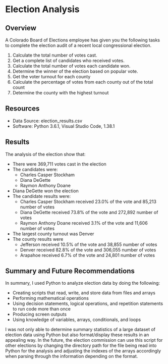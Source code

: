 # Election Analysis

## Overview
A Colorado Board of Elections employee has given you the following tasks to complete the election audit of a recent local congressional election.

1. Calculate the total number of votes cast.
2. Get a complete list of candidates who received votes.
3. Calculate the total number of votes each candidate won.
4. Determine the winner of the election based on popular vote.
5. Get the voter turnout for each county
6. Calculate the percentage of votes from each county out of the total count
7. Determine the county with the highest turnout

## Resources
- Data Source: election_results.csv
- Software: Python 3.6.1, Visual Studio Code, 1.38.1

## Results
The analysis of the election show that:
- There were 369,711 votes cast in the election
- The candidates were:
    -  Charles Casper Stockham
    -  Diana DeGette
    -  Raymon Anthony Doane
- Diana DeGette won the election
- The candidate results were:
    - Charles Casper Stockham received 23.0% of the vote and 85,213 number of votes  
    - Diana DeGette received 73.8% of the vote and 272,892 number of votes
    - Raymon Anthony Doane received 3.1% of the vote and 11,606 number of votes
- The largest county turnout was Denver
- The county results were
     - Jefferson received 10.5% of the vote and 38,855 number of votes
     - Denver received 82.8% of the vote and 306,055 number of votes
     - Arapahoe received 6.7% of the vote and 24,801  number of votes

## Summary and Future Recommendations 
In summary, I used Python to analyze election data by doing the following:
- Creating scripts that read, write, and store data from files and arrays 
- Performing mathematical operations 
- Using decision statements, logical operations, and repetition statements to run code more than once 
- Producing screen outputs 
- Using knowledge of variables, arrays, conditionals, and loops

I was not only able to determine summary statistics of a large dataset of election data using Python but also format/display these results in an appealing way. In the future, the election commission can use this script for other elections by changing the directory path for the file being read into Python for the analysis and adjusting the indexes of the arrays accordingly when parsing through the information depending on the format.
